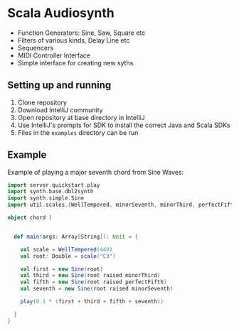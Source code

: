 Scala Audiosynth
================

* Function Generators: Sine, Saw, Square etc
* Filters of various kinds, Delay Line etc
* Sequencers
* MIDI Controller Interface
* Simple interface for creating new syths

Setting up and running
----------------------

1) Clone repository
2) Download IntelliJ community
3) Open repository at base directory in IntelliJ
4) Use IntelliJ's prompts for SDK to install the correct Java and Scala SDKs
5) Files in the `examples` directory can be run

Example
-------

Example of playing a major seventh chord from Sine Waves:

```scala
import server.quickstart.play
import synth.base.dbl2synth
import synth.simple.Sine
import util.scales.{WellTempered, minorSeventh, minorThird, perfectFifth}

object chord {


  def main(args: Array[String]): Unit = {

    val scale = WellTempered(440)
    val root: Double = scale("C3")

    val first = new Sine(root)
    val third = new Sine(root raised minorThird)
    val fifth = new Sine(root raised perfectFifth)
    val seventh = new Sine(root raised minorSeventh)

    play(0.1 * (first + third + fifth + seventh))

  }
}
```
